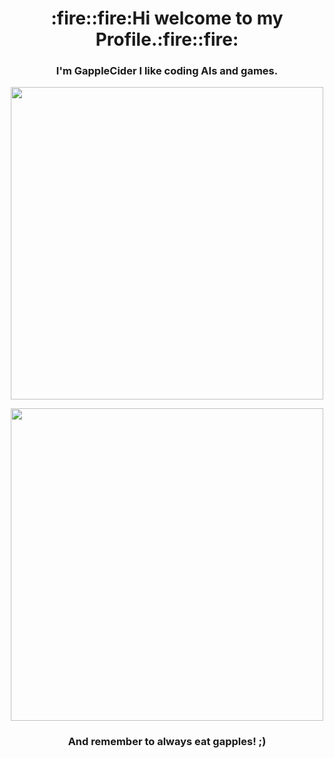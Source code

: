 <h1 align="center">:fire::fire:Hi welcome to my Profile.:fire::fire:</h1>

<h3 align="center">I'm GappleCider I like coding AIs and games.</h3>

<p align="center"><img src="https://github-readme-stats.vercel.app/api?username=GappleCider&show_icons=true&theme=radical" style="width:500px"></p>

<p align="center"><img src="https://github-readme-stats.vercel.app/api/top-langs/?username=gapplecider&layout=compact&theme=radical" style="width:500px"></p>

<h3 align="center"><strong>And remember to always eat gapples! ;)</strong></h3>
